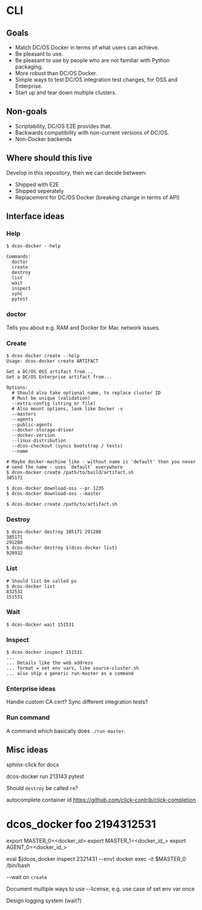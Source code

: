 # CLI

## Goals

* Match DC/OS Docker in terms of what users can achieve.
* Be pleasant to use.
* Be pleasant to use by people who are not familiar with Python packaging.
* More robust than DC/OS Docker.
* Simple ways to test DC/OS integration test changes, for OSS and Enterprise.
* Start up and tear down multiple clusters.

## Non-goals

* Scriptability, DC/OS E2E provides that.
* Backwards compatibility with non-current versions of DC/OS.
* Non-Docker backends

## Where should this live

Develop in this repository, then we can decide between:

* Shipped with E2E
* Shipped seperately
* Replacement for DC/OS Docker (breaking change in terms of API)

## Interface ideas

### Help

```
$ dcos-docker --help

Commands:
  doctor
  create
  destroy
  list
  wait
  inspect
  sync
  pytest
```

### doctor

Tells you about e.g. RAM and Docker for Mac network issues.

### Create

```
$ dcos-docker create --help
Usage: dcos-docker create ARTIFACT

Get a DC/OS OSS artifact from...
Get a DC/OS Enterprise artifact from...

Options:
  # Should also take optional name, to replace cluster ID
  # Must be unique (validation)
  --extra-config (string or file)
  # Also mount options, look like Docker -v
  --masters
  --agents
  --public-agents
  --docker-storage-driver
  --docker-version
  --linux-distribution
  --dcos-checkout (syncs bootstrap / tests)
  --name
```

```
# Maybe docker-machine like - without name is 'default' then you never
# need the name - uses `default` everywhere
$ dcos-docker create /path/to/build/artifact.sh
385171
```

```
$ dcos-docker download-oss --pr 1235
$ dcos-docker download-oss --master
```

```
$ dcos-docker create /path/to/artifact.sh
```

### Destroy

```
$ dcos-docker destroy 385171 291288
385171
291288
$ dcos-docker destroy $(dcos-docker list)
928932
```

### List

```
# Should list be called ps
$ dcos-docker list
832532
151531
```

### Wait

```
$ dcos-docker wait 151531
```

### Inspect

```
$ dcos-docker inspect 151531
...
... Details like the web address
... format = set env vars, like source-cluster.sh
... also ship a generic run-master as a command
```

### Enterprise ideas

Handle custom CA cert?
Sync different integration tests?

### Run command

A command which basically does `./run-master`.

## Misc ideas

sphinx-click for docs

dcos-docker run 213143 pytest

Should `destroy` be called `rm`?

autocomplete container id
https://github.com/click-contrib/click-completion

# dcos_docker foo 2194312531
export MASTER_0=<docker_id>
export MASTER_1=<docker_id_>
export AGENT_0=<docker_id_>

eval $(dcos_docker inspect 2321431 --env)
docker exec -it $MASTER_0 /bin/bash

--wait on `create`

Document multiple ways to use --license,
e.g. use case of set env var once

Design logging system (wait?)
